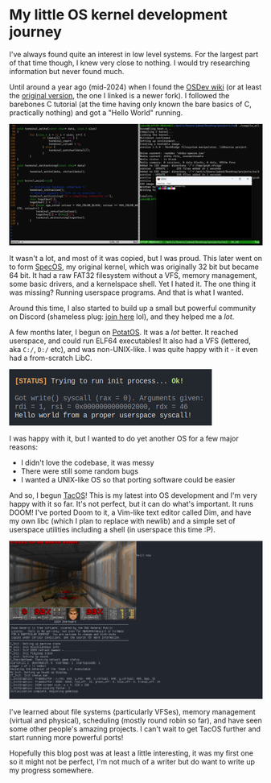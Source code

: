 # My little OS kernel development journey

I've always found quite an interest in low level systems. For the largest part of that time though, I knew very close to nothing. I would try researching information but never found much.

Until around a year ago (mid-2024) when I found the [OSDev wiki](https://osdev.wiki) (or at least the [original version](https://wiki.osdev.org), the one I linked is a newer fork). I followed the barebones C tutorial (at the time having only known the bare basics of C, practically nothing) and got a "Hello World" running.

![A screenshot of my original Hello World OS](/assets/helloworld.webp)

It wasn't a lot, and most of it was copied, but I was proud. This later went on to form [SpecOS](https://github.com/UnmappedStack/SpecOS), my original kernel, which was originally 32 bit but became 64 bit. It had a raw FAT32 filesystem without a VFS, memory management, some basic drivers, and a kernelspace shell. Yet I hated it. The one thing it was missing? Running userspace programs. And that is what I wanted.

Around this time, I also started to build up a small but powerful community on Discord (shameless plug: [join here](https://discord.gg/hPg9S2F2nD) lol), and they helped me a *lot*.

A few months later, I begun on [PotatOS](https://github.com/UnmappedStack/PotatOS). It was a *lot* better. It reached userspace, and could run ELF64 executables! It also had a VFS (lettered, aka `C:/`, `D:/` etc), and was non-UNIX-like. I was quite happy with it - it even had a from-scratch LibC.

![A screenshot of PotatOS getting a syscall](/assets/potatos-syscall.png)

I was happy with it, but I wanted to do yet another OS for a few major reasons:
 - I didn't love the codebase, it was messy
 - There were still some random bugs
 - I wanted a UNIX-like OS so that porting software could be easier

And so, I begun [TacOS](https://github.com/UnmappedStack/TacOS)! This is my latest into OS development and I'm very happy with it so far. It's not perfect, but it can do what's important. It runs DOOM! I've ported Doom to it, a Vim-like text editor called Dim, and have my own libc (which I plan to replace with newlib) and a simple set of userspace utilities including a shell (in userspace this time :P).

![TacOS running DOOM](https://github.com/UnmappedStack/TacOS/raw/main/screenshots/screenshot2.webp)

I've learned about file systems (particularly VFSes), memory management (virtual and physical), scheduling (mostly round robin so far), and have seen some other people's amazing projects. I can't wait to get TacOS further and start running more powerful ports!

Hopefully this blog post was at least a little interesting, it was my first one so it might not be perfect, I'm not much of a writer but do want to write up my progress somewhere.

